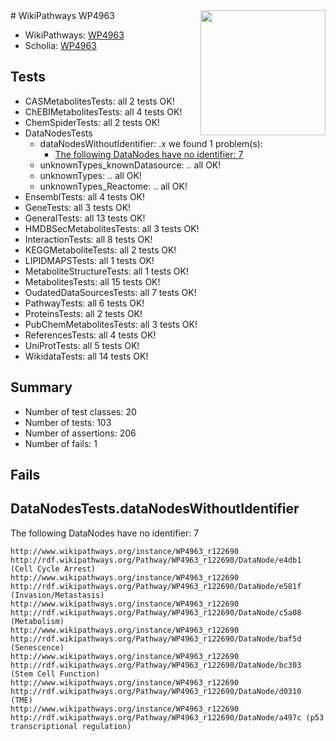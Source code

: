 <img style="float: right; width: 200px" src="https://upload.wikimedia.org/wikipedia/commons/thumb/8/83/Wplogo_with_text_500.png/640px-Wplogo_with_text_500.png" />
# WikiPathways WP4963

* WikiPathways: [WP4963](https://new.wikipathways.org/pathways/WP4963)
* Scholia: [WP4963](https://scholia.toolforge.org/wikipathways/WP4963)
## Tests
* CASMetabolitesTests: all 2 tests OK!
* ChEBIMetabolitesTests: all 4 tests OK!
* ChemSpiderTests: all 2 tests OK!
* DataNodesTests
    * dataNodesWithoutIdentifier: .x we found 1 problem(s):
        * [The following DataNodes have no identifier: 7](#d2d32fa6)
    * unknownTypes_knownDatasource: .. all OK!
    * unknownTypes: .. all OK!
    * unknownTypes_Reactome: .. all OK!
* EnsemblTests: all 4 tests OK!
* GeneTests: all 3 tests OK!
* GeneralTests: all 13 tests OK!
* HMDBSecMetabolitesTests: all 3 tests OK!
* InteractionTests: all 8 tests OK!
* KEGGMetaboliteTests: all 2 tests OK!
* LIPIDMAPSTests: all 1 tests OK!
* MetaboliteStructureTests: all 1 tests OK!
* MetabolitesTests: all 15 tests OK!
* OudatedDataSourcesTests: all 7 tests OK!
* PathwayTests: all 6 tests OK!
* ProteinsTests: all 2 tests OK!
* PubChemMetabolitesTests: all 3 tests OK!
* ReferencesTests: all 4 tests OK!
* UniProtTests: all 5 tests OK!
* WikidataTests: all 14 tests OK!


## Summary

* Number of test classes: 20
* Number of tests: 103
* Number of assertions: 206
* Number of fails: 1

## Fails

<a name="d2d32fa6" />

## DataNodesTests.dataNodesWithoutIdentifier

The following DataNodes have no identifier: 7
```
http://www.wikipathways.org/instance/WP4963_r122690 http://rdf.wikipathways.org/Pathway/WP4963_r122690/DataNode/e4db1 (Cell Cycle Arrest)
http://www.wikipathways.org/instance/WP4963_r122690 http://rdf.wikipathways.org/Pathway/WP4963_r122690/DataNode/e581f (Invasion/Metastasis)
http://www.wikipathways.org/instance/WP4963_r122690 http://rdf.wikipathways.org/Pathway/WP4963_r122690/DataNode/c5a08 (Metabolism)
http://www.wikipathways.org/instance/WP4963_r122690 http://rdf.wikipathways.org/Pathway/WP4963_r122690/DataNode/baf5d (Senescence)
http://www.wikipathways.org/instance/WP4963_r122690 http://rdf.wikipathways.org/Pathway/WP4963_r122690/DataNode/bc303 (Stem Cell Function)
http://www.wikipathways.org/instance/WP4963_r122690 http://rdf.wikipathways.org/Pathway/WP4963_r122690/DataNode/d0310 (TME)
http://www.wikipathways.org/instance/WP4963_r122690 http://rdf.wikipathways.org/Pathway/WP4963_r122690/DataNode/a497c (p53 transcriptional regulation)
```


